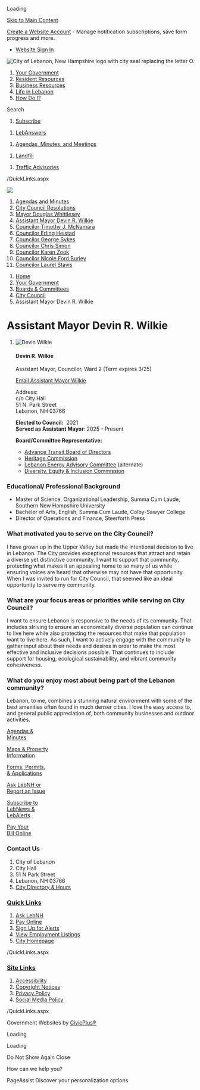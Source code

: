 Loading

[Skip to Main Content](https://www.lebanonnh.gov/1483/Assistant-Mayor-Devin-R-Wilkie/)

[Create a Website Account](https://www.lebanonnh.gov/MyAccount/ProfileCreate) - Manage notification subscriptions, save form progress and more.   

- [Website Sign In](https://www.lebanonnh.gov/MyAccount)

![City of Lebanon, New Hampshire logo with city seal replacing the letter O.](https://www.lebanonnh.gov/ImageRepository/Document?documentID=20893)

1. [Your Government](https://www.lebanonnh.gov/27/Your-Government)
2. [Resident Resources](https://www.lebanonnh.gov/101/Resident-Resources)
3. [Business Resources](https://www.lebanonnh.gov/35/Business-Resources)
4. [Life in Lebanon](https://www.lebanonnh.gov/31/Life-in-Lebanon)
5. [How Do I?](https://www.lebanonnh.gov/9/How-Do-I)

Search

1. [Subscribe](https://www.lebanonnh.gov/1239)

<!--THE END-->

1. [LebAnswers](https://www.lebanonnh.gov/1750)

<!--THE END-->

1. [Agendas, Minutes, and Meetings](https://www.lebanonnh.gov/agendas)

<!--THE END-->

1. [Landfill](https://www.lebanonnh.gov/450)

<!--THE END-->

1. [Traffic Advisories](https://lebanonnh.gov/1392/Traffic-Advisories)

/QuickLinks.aspx

![](https://www.lebanonnh.gov/ImageRepository/Document?documentID=20898)

01. [Agendas and Minutes](https://lebanonnh.portal.civicclerk.com/?category_id=26)
02. [City Council Resolutions](https://www.lebanonnh.gov/1836/City-Council-Resolutions)
03. [Mayor Douglas Whittlesey](https://www.lebanonnh.gov/1484/Mayor-Douglas-Whittlesey)
04. [Assistant Mayor Devin R. Wilkie](https://www.lebanonnh.gov/1483/Assistant-Mayor-Devin-R-Wilkie)
05. [Councilor Timothy J. McNamara](https://www.lebanonnh.gov/847/Councilor-Timothy-J-McNamara)
06. [Councilor Erling Heistad](https://www.lebanonnh.gov/850/Councilor-Erling-Heistad)
07. [Councilor George Sykes](https://www.lebanonnh.gov/1017/Councilor-George-Sykes)
08. [Councilor Chris Simon](https://www.lebanonnh.gov/844/Councilor-Chris-Simon)
09. [Councilor Karen Zook](https://www.lebanonnh.gov/1178/Councilor-Karen-Zook)
10. [Councilor Nicole Ford Burley](https://www.lebanonnh.gov/1855/Councilor-Nicole-Ford-Burley)
11. [Councilor Laurel Stavis](https://www.lebanonnh.gov/1856/Councilor-Laurel-Stavis)

<!--THE END-->

1. [Home](https://www.lebanonnh.gov)
2. [Your Government](https://www.lebanonnh.gov/27/Your-Government)
3. [Boards &amp; Committees](https://www.lebanonnh.gov/245/Boards-Committees)
4. [City Council](https://www.lebanonnh.gov/337/City-Council)
5. Assistant Mayor Devin R. Wilkie

# Assistant Mayor Devin R. Wilkie

1. ![Devin Wilkie](https://www.lebanonnh.gov/ImageRepository/Document?documentID=14114 "Devin Wilkie")
   
   #### Devin R. Wilkie
   
   Assistant Mayor, Councilor, Ward 2 (Term expires 3/25)
   
   [Email Assistant Mayor Wilkie](mailto:devin.wilkie@lebanonnh.gov)
   
   Address:  
   c/o City Hall  
   51 N. Park Street  
   Lebanon, NH 03766
   
   **Elected to Council:**  2021  
   **Served as Assistant Mayor**: 2025 - Present
   
   **Board/Committee Representative:**
   
   - [Advance Transit Board of Directors](https://www.lebanonnh.gov/247)
   - [Heritage Commission](https://www.lebanonnh.gov/502)
   - [Lebanon Energy Advisory Committee](https://www.lebanonnh.gov/519) (alternate)
   - [Diversity, Equity &amp; Inclusion Commission](https://lebanonnh.gov/1519/Diversity-Equity-Inclusion-Commission)

### Educational/ Professional Background

- Master of Science, Organizational Leadership, Summa Cum Laude, Southern New Hampshire University
- Bachelor of Arts, English, Summa Cum Laude, Colby-Sawyer College
- Director of Operations and Finance, Steerforth Press

### What motivated you to serve on the City Council?

I have grown up in the Upper Valley but made the intentional decision to live in Lebanon. The City provides exceptional resources that attract and retain a diverse yet distinctive community. I want to support that community, protecting what makes it an appealing home to so many of us while ensuring voices are heard that otherwise may not have that opportunity. When I was invited to run for City Council, that seemed like an ideal opportunity to serve my community.

### What are your focus areas or priorities while serving on City Council?

I want to ensure Lebanon is responsive to the needs of its community. That includes striving to ensure an economically diverse population can continue to live here while also protecting the resources that make that population want to live here. As such, I want to actively engage with the community to gather input about their needs and desires in order to make the most effective and inclusive decisions possible. That continues to include support for housing, ecological sustainability, and vibrant community cohesiveness.

### What do you enjoy most about being part of the Lebanon community?

Lebanon, to me, combines a stunning natural environment with some of the best amenities often found in much denser cities. I love the easy access to, and general public appreciation of, both community businesses and outdoor activities.

[Agendas &amp;  
Minutes](https://www.lebanonnh.gov/agendas)

[Maps &amp; Property  
Information](https://www.lebanonnh.gov/661/Maps-Property-Information)

[Forms, Permits,  
&amp; Applications](https://www.lebanonnh.gov/714/Forms-Permits-and-Applications)

[Ask LebNH or  
Report an Issue](https://www.lebanonnh.gov/1518)

[Subscribe to  
LebNews &amp;  
LebAlerts](https://www.lebanonnh.gov/1239/Alerts-Notifications)

[Pay Your  
Bill Online](https://www.lebanonnh.gov/pay)

### Contact Us

1. City of Lebanon
2. City Hall
3. 51 N Park Street
4. Lebanon, NH 03766
5. [City Directory &amp; Hours](https://www.lebanonnh.gov/directory)

### [Quick Links](https://www.lebanonnh.gov/QuickLinks.aspx?CID=31)

1. [Ask LebNH](https://www.lebanonnh.gov/ask)
2. [Pay Online](https://www.lebanonnh.gov/732)
3. [Sign Up for Alerts](https://www.lebanonnh.gov/subscribe)
4. [View Employment Listings](https://www.lebanonnh.gov/jobs.aspx)
5. [City Homepage](https://lebanonnh.gov)

/QuickLinks.aspx

### [Site Links](https://www.lebanonnh.gov/QuickLinks.aspx?CID=32)

1. [Accessibility](https://www.lebanonnh.gov/Accessibility)
2. [Copyright Notices](https://www.lebanonnh.gov/site/copyright)
3. [Privacy Policy](https://www.lebanonnh.gov/privacy)
4. [Social Media Policy](https://view.publitas.com/city-of-lebanon/socialmediapolicy)

/QuickLinks.aspx

Government Websites by [CivicPlus®](https://connect.civicplus.com/referral)

Loading

Loading

Do Not Show Again Close

How can we help you?

PageAssist Discover your personalization options